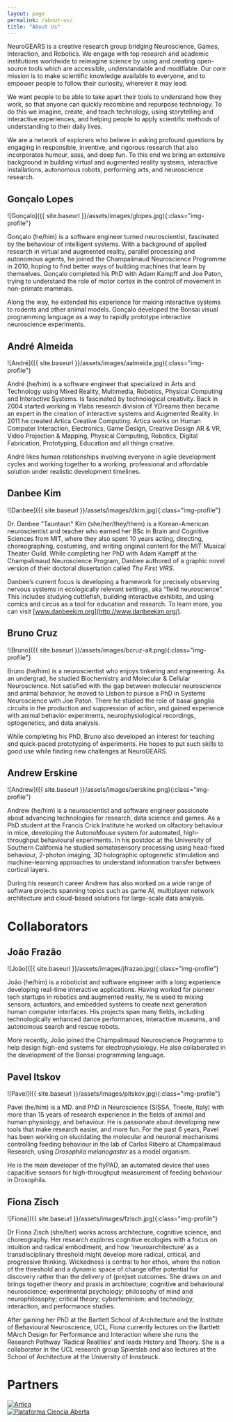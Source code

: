 ```yaml
---
layout: page
permalink: /about-us/
title: "About Us"
---
```


NeuroGEARS is a creative research group bridging Neuroscience, Games, Interaction, and Robotics. We engage with top research and academic institutions worldwide to reimagine science by using and creating open-source tools which are accessible, understandable and modifiable. Our core mission is to make scientific knowledge available to everyone, and to empower people to follow their curiosity, wherever it may lead.

We want people to be able to take apart their tools to understand how they work, so that anyone can quickly recombine and repurpose technology. To do this we imagine, create, and teach technology, using storytelling and interactive experiences, and helping people to apply scientific methods of understanding to their daily lives.

We are a network of explorers who believe in asking profound questions by engaging in responsible, inventive, and rigorous research that also incorporates humour, sass, and deep fun. To this end we bring an extensive background in building virtual and augmented reality systems, interactive installations, autonomous robots, performing arts, and neuroscience research.

## Gonçalo Lopes

![Gonçalo]({{ site.baseurl }}/assets/images/glopes.jpg){:class="img-profile"}

Gonçalo (he/him) is a software engineer turned neuroscientist, fascinated by the behaviour of intelligent systems. With a background of applied research in virtual and augmented reality, parallel processing and autonomous agents, he joined the Champalimaud Neuroscience Programme in 2010, hoping to find better ways of building machines that learn by themselves. Gonçalo completed his PhD with Adam Kampff and Joe Paton, trying to understand the role of motor cortex in the control of movement in non-primate mammals.

Along the way, he extended his experience for making interactive systems to rodents and other animal models. Gonçalo developed the Bonsai visual programming language as a way to rapidly prototype interactive neuroscience experiments.

## André Almeida

![André]({{ site.baseurl }}/assets/images/aalmeida.jpg){:class="img-profile"}

André (he/him) is a software engineer that specialized in Arts and Technology using Mixed Reality, Multimedia, Robotics, Physical Computing and Interactive Systems.
Is fascinated by technological creativity. Back in 2004 started working in Ylabs research division of YDreams then became an expert in the creation of interactive systems and Augmented Reality. In 2011 he created Artica Creative Computing. Artica works on Human Computer Interaction, Electronics, Game Design, Creative Design AR & VR, Video Projection & Mapping, Physical Computing, Robotics, Digital Fabrication, Prototyping, Education and all things creative.

André likes human relationships involving everyone in agile development cycles and working together to a working, professional and affordable solution under realistic development timelines.

## Danbee Kim

![Danbee]({{ site.baseurl }}/assets/images/dkim.jpg){:class="img-profile"}

Dr. Danbee "Tauntaun" Kim (she/her/they/them) is a Korean-American neuroscientist and teacher who earned her BSc in Brain and Cognitive Sciences from MIT, where they also spent 10 years acting, directing, choreographing, costuming, and writing original content for the MIT Musical Theater Guild. While completing her PhD with Adam Kampff at the Champalimaud Neuroscience Program, Danbee authored of a graphic novel version of their doctoral dissertation called _The First VIRS_.

Danbee’s current focus is developing a framework for precisely observing nervous systems in ecologically relevant settings, aka “field neuroscience”. This includes studying cuttlefish, building interactive exhibits, and using comics and circus as a tool for education and research. To learn more, you can visit [www.danbeekim.org](http://www.danbeekim.org/).

## Bruno Cruz

![Bruno]({{ site.baseurl }}/assets/images/bcruz-alt.png){:class="img-profile"}

Bruno (he/him) is a neuroscientist who enjoys tinkering and engineering. As an undergrad, he studied Biochemistry and Molecular & Cellular Neuroscience. Not satisfied with the gap between molecular neuroscience and animal behavior, he moved to Lisbon to pursue a PhD in Systems Neuroscience with Joe Paton. There he studied the role of basal ganglia circuits in the production and suppression of action, and gained experience with animal behavior experiments, neurophysiological recordings, optogenetics, and data analysis. 

While completing his PhD, Bruno also developed an interest for teaching and quick-paced prototyping of experiments. He hopes to put such skills to good use while finding new challenges at NeuroGEARS.

## Andrew Erskine

![Andrew]({{ site.baseurl }}/assets/images/aerskine.png){:class="img-profile"}

Andrew (he/him) is a neuroscientist and software engineer passionate about advancing technologies for research, data science and games. As a PhD student at the Francis Crick Institute he worked on olfactory behaviour in mice, developing the AutonoMouse system for automated, high-throughput behavioural experiments. In his postdoc at the University of Southern California he studied somatosensory processing using head-fixed behaviour, 2-photon imaging, 3D holographic optogenetic stimulation and machine-learning approaches to understand information transfer between cortical layers.

During his research career Andrew has also worked on a wide range of software projects spanning topics such as game AI, multiplayer network architecture and cloud-based solutions for large-scale data analysis.

# Collaborators

## João Frazão

![João]({{ site.baseurl }}/assets/images/jfrazao.jpg){:class="img-profile"}

João (he/him) is a roboticist and software engineer with a long experience developing real-time interactive applications. Having worked for pioneer tech startups in robotics and augmented reality, he is used to mixing sensors, actuators, and embedded systems to create next generation human computer interfaces. His projects span many fields, including technologically enhanced dance performances, interactive museums, and autonomous search and rescue robots.

More recently, João joined the Champalimaud Neuroscience Programme to help design high-end systems for electrophysiology. He also collaborated in the development of the Bonsai programming language.

## Pavel Itskov

![Pavel]({{ site.baseurl }}/assets/images/pitskov.jpg){:class="img-profile"}

Pavel (he/him) is a MD. and PhD in Neuroscience (SISSA, Trieste, Italy) with more than 15 years of research experience in the fields of animal and human physiology, and behaviour. He is passionate about developing new tools that make research easier, and more fun. For the past 6 years, Pavel has been working on elucidating the molecular and neuronal mechanisms controlling feeding behaviour in the lab of Carlos Ribeiro at Champalimaud Research, using _Drosophila melanogaster_ as a model organism.

He is the main developer of the flyPAD, an automated device that uses capacitive sensors for high-throughput measurement of feeding behaviour in Drosophila.

## Fiona Zisch

![Fiona]({{ site.baseurl }}/assets/images/fzisch.jpg){:class="img-profile"}

Dr Fiona Zisch (she/her) works across architecture, cognitive science, and choreography. Her research explores cognitive ecologies with a focus on intuition and radical embodiment, and how ‘neuroarchitecture’ as a transdisciplinary threshold might develop more radical, critical, and progressive thinking. Wickedness is central to her ethos, where the notion of the threshold and a dynamic space of change offer potential for discovery rather than the delivery of (pre)set outcomes. She draws on and brings together theory and praxis in architecture; cognitive and behavioural neuroscience; experimental psychology; philosophy of mind and neurophilosophy; critical theory; cyberfeminism; and technology, interaction, and performance studies.

After gaining her PhD at the Bartlett School of Architecture and the Institute of Behavioural Neuroscience, UCL, Fiona currently lectures on the Bartlett MArch Design for Performance and Interaction where she runs the Research Pathway ‘Radical Realities’ and leads History and Theory. She is a collaborator in the UCL research group Spierslab and also lectures at the School of Architecture at the University of Innsbruck.

# Partners

<div class="column-group">
  <div>
    <a href="http://artica.cc/">
      <img src="{{ site.baseurl }}/assets/images/artica.svg" alt="Artica"/>
    </a>
  </div>
  <div>
    <a href="https://plataforma.edu.pt/">
      <img src="{{ site.baseurl }}/assets/images/pca.svg" alt="Plataforma Ciencia Aberta"/>
    </a>
  </div>
  <div class="column-group"/>
</div>
